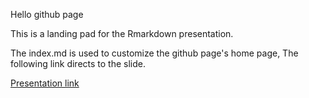 Hello github page

This is a landing pad for the Rmarkdown presentation.

The index.md is used to customize the github page's home page, The following link directs to the slide.

[Presentation link](/R/presentations/cpr_paper_story.html)

